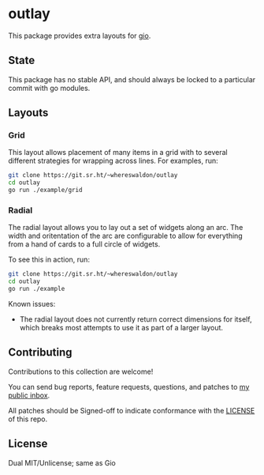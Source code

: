 # outlay

This package provides extra layouts for [gio](https://gioui.org).

## State

This package has no stable API, and should always be locked to a particular commit with
go modules.

## Layouts

### Grid

This layout allows placement of many items in a grid with to several different strategies for wrapping across lines. For examples, run:

```sh
git clone https://git.sr.ht/~whereswaldon/outlay
cd outlay
go run ./example/grid
```

### Radial

The radial layout allows you to lay out a set of widgets along an arc. The width and oritentation of the arc are configurable to allow for everything from a hand of cards to a full circle of widgets.

To see this in action, run:

```sh
git clone https://git.sr.ht/~whereswaldon/outlay
cd outlay
go run ./example
```

Known issues:
- The radial layout does not currently return correct dimensions for itself, which breaks most attempts to use it as part of a larger layout.

## Contributing

Contributions to this collection are welcome! 

You can send bug reports, feature requests, questions, and patches to [my public inbox](https://lists.sr.ht/~whereswaldon/public-inbox).

All patches should be Signed-off to indicate conformance with the [LICENSE](https://git.sr.ht/~whereswaldon/outlay/tree/main/LICENSE) of this repo.

## License

Dual MIT/Unlicense; same as Gio
